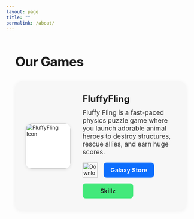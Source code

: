 ```yaml
---
layout: page
title: ""
permalink: /about/
---
```


<section style="max-width: 800px; margin: 60px auto 40px auto; padding: 0 24px;">
  <h1 style="font-size:2.2rem; font-weight:700; letter-spacing:-1px; margin-bottom:32px;">
    Our Games
  </h1>
  <div style="display:flex; align-items:center; gap:32px; background:#f7f7f7; border-radius:18px; box-shadow:0 2px 12px rgba(0,0,0,0.06); padding:32px 28px; margin-bottom:40px;">
    <img src="{{ '/assets/images/icons/fluffyfling.png' | relative_url }}" alt="FluffyFling Icon" style="width:120px; height:120px; border-radius:16px; box-shadow:0 2px 8px rgba(0,0,0,0.10); background:#fff;">
    <div style="flex:1;">
      <h2 style="margin:0 0 12px 0; font-size:1.5rem; font-weight:700;">FluffyFling</h2>
      <p style="margin:0 0 18px 0; color:#333; font-size:1.08rem;">
        Fluffy Fling is a fast-paced physics puzzle game where you launch adorable animal heroes to destroy structures, rescue allies, and earn huge scores.
      </p>
      <div style="display:flex; gap:16px; flex-wrap:wrap; align-items:center;">
        <a href="https://apps.apple.com/app/idYOUR_APP_ID" target="_blank" style="display:inline-block;">
          <img src="https://developer.apple.com/assets/elements/badges/download-on-the-app-store.svg" alt="Download on the App Store" style="height:40px;">
        </a>
        <a href="https://galaxy.store/yourapp" target="_blank" style="background:#0d6efd; color:#fff; display:inline-flex; align-items:center; justify-content:center; min-width:135px; height:40px; font-size:1rem; font-weight:600; border-radius:8px; text-decoration:none; margin:0; padding:0 0;">
          Galaxy Store
        </a>
        <a href="https://www.skillz.com/games/yourapp" target="_blank" style="background:#43e97b; color:#222; display:inline-flex; align-items:center; justify-content:center; min-width:135px; height:40px; font-size:1rem; font-weight:600; border-radius:8px; text-decoration:none; margin:0; padding:0 0;">
          Skillz
        </a>
      </div>
    </div>
  </div>
</section>
